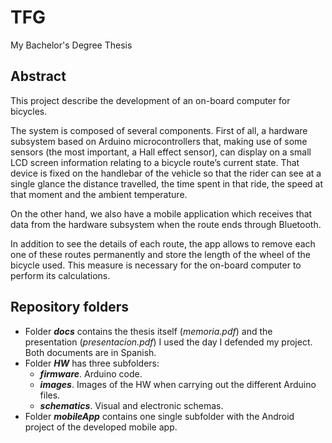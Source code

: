 # TFG
My Bachelor's Degree Thesis

## Abstract
This project describe the development of an on-board computer for bicycles.

The system is composed of several components. First of all, a hardware subsystem based on Arduino microcontrollers that, making use of some sensors (the most important, a Hall effect sensor), can display on a small LCD screen information relating to a bicycle route’s current state. That device is fixed on the handlebar of the vehicle so that the rider can see at a single glance the distance travelled, the time spent in that ride, the speed at that moment and the ambient temperature.

On the other hand, we also have a mobile application which receives that data from the hardware subsystem when the route ends through Bluetooth.

In addition to see the details of each route, the app allows to remove each one of these routes permanently and store the length of the wheel of the bicycle used. This measure is necessary for the on-board computer to perform its calculations.

## Repository folders

* Folder ***docs*** contains the thesis itself (*memoria.pdf*) and the presentation (*presentacion.pdf*) I used the day I defended my project. Both documents are in Spanish.
* Folder ***HW*** has three subfolders:
  * ***firmware***. Arduino code.
  * ***images***. Images of the HW when carrying out the different Arduino files.
  * ***schematics***. Visual and electronic schemas.
* Folder ***mobileApp*** contains one single subfolder with the Android project of the developed mobile app.